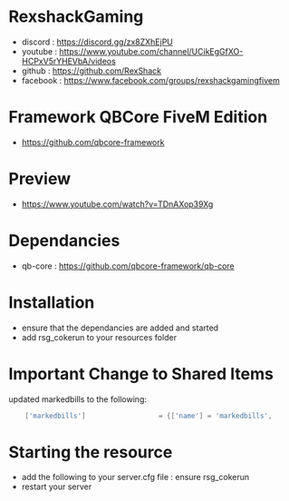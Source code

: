 # RexshackGaming
- discord : https://discord.gg/zx8ZXhEjPU
- youtube : https://www.youtube.com/channel/UCikEgGfXO-HCPxV5rYHEVbA/videos
- github : https://github.com/RexShack
- facebook : https://www.facebook.com/groups/rexshackgamingfivem

# Framework QBCore FiveM Edition
- https://github.com/qbcore-framework

# Preview
- https://www.youtube.com/watch?v=TDnAXop39Xg

# Dependancies
- qb-core : https://github.com/qbcore-framework/qb-core

# Installation
- ensure that the dependancies are added and started
- add rsg_cokerun to your resources folder

# Important Change to Shared Items
updated markedbills to the following:
```lua
	['markedbills'] 				 = {['name'] = 'markedbills', 			  	  	['label'] = 'Marked Money', 			['weight'] = 0, 		['type'] = 'item', 		['image'] = 'markedbills.png', 			['unique'] = false, 	['useable'] = false, 	['shouldClose'] = true,	   ['combinable'] = nil,   ['description'] = 'Money?'},
```

# Starting the resource
- add the following to your server.cfg file : ensure rsg_cokerun
- restart your server